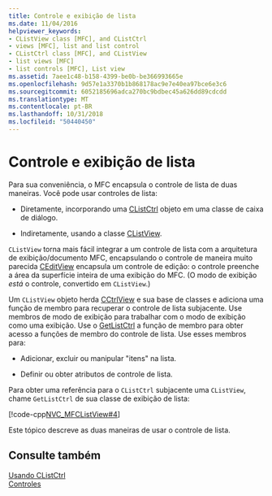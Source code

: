 ```yaml
---
title: Controle e exibição de lista
ms.date: 11/04/2016
helpviewer_keywords:
- CListView class [MFC], and CListCtrl
- views [MFC], list and list control
- CListCtrl class [MFC], and CListView
- list views [MFC]
- list controls [MFC], List view
ms.assetid: 7aee1c48-b158-4399-be0b-be366993665e
ms.openlocfilehash: 9d57e1a3370b1b868178ac9e7e40ea97bce6e3c6
ms.sourcegitcommit: 6052185696adca270bc9bdbec45a626dd89cdcdd
ms.translationtype: MT
ms.contentlocale: pt-BR
ms.lasthandoff: 10/31/2018
ms.locfileid: "50440450"
---
```

# <a name="list-control-and-list-view"></a>Controle e exibição de lista

Para sua conveniência, o MFC encapsula o controle de lista de duas maneiras. Você pode usar controles de lista:

- Diretamente, incorporando uma [CListCtrl](../mfc/reference/clistctrl-class.md) objeto em uma classe de caixa de diálogo.

- Indiretamente, usando a classe [CListView](../mfc/reference/clistview-class.md).

`CListView` torna mais fácil integrar a um controle de lista com a arquitetura de exibição/documento MFC, encapsulando o controle de maneira muito parecida [CEditView](../mfc/reference/ceditview-class.md) encapsula um controle de edição: o controle preenche a área da superfície inteira de uma exibição do MFC. (O modo de exibição *está* o controle, convertido em `CListView`.)

Um `CListView` objeto herda [CCtrlView](../mfc/reference/cctrlview-class.md) e sua base de classes e adiciona uma função de membro para recuperar o controle de lista subjacente. Use membros de modo de exibição para trabalhar com o modo de exibição como uma exibição. Use o [GetListCtrl](../mfc/reference/clistview-class.md#getlistctrl) a função de membro para obter acesso a funções de membro do controle de lista. Use esses membros para:

- Adicionar, excluir ou manipular "itens" na lista.

- Definir ou obter atributos de controle de lista.

Para obter uma referência para o `CListCtrl` subjacente uma `CListView`, chame `GetListCtrl` de sua classe de exibição de lista:

[!code-cpp[NVC_MFCListView#4](../atl/reference/codesnippet/cpp/list-control-and-list-view_1.cpp)]

Este tópico descreve as duas maneiras de usar o controle de lista.

## <a name="see-also"></a>Consulte também

[Usando CListCtrl](../mfc/using-clistctrl.md)<br/>
[Controles](../mfc/controls-mfc.md)

